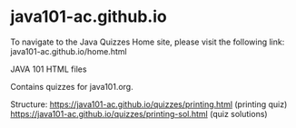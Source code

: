 # java101-ac.github.io

To navigate to the Java Quizzes Home site, please visit the following link: java101-ac.github.io/home.html

JAVA 101 HTML files

Contains quizzes for java101.org.

Structure: https://java101-ac.github.io/quizzes/printing.html (printing quiz)
           https://java101-ac.github.io/quizzes/printing-sol.html (quiz solutions)
